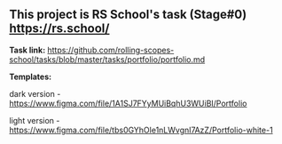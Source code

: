 ## This project is RS School's task (Stage#0) https://rs.school/ 

**Task link:** https://github.com/rolling-scopes-school/tasks/blob/master/tasks/portfolio/portfolio.md

**Templates:** 

dark version - https://www.figma.com/file/1A1SJ7FYyMUiBqhU3WUiBI/Portfolio 

light version - https://www.figma.com/file/tbs0GYhOle1nLWvgnI7AzZ/Portfolio-white-1
